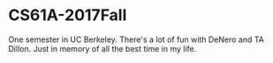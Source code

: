 # CS61A-2017Fall

One semester in UC Berkeley. There's a lot of fun with DeNero and TA Dillon. Just in memory of all the best time in my life. 